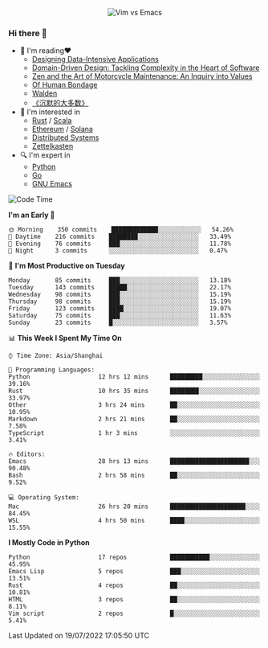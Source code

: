 <p align="center">
    <img src="https://gist.githubusercontent.com/coldnight/e696baffb094e71c96cb302118878eae/raw/40ea5053a6f66cc65f90f437e4173497da225958/banner.gif" alt="Vim vs Emacs" />
</p>

### Hi there 👋

- 📖 I'm reading❤️
    + [Designing Data-Intensive Applications](https://www.oreilly.com/library/view/designing-data-intensive-applications/9781491903063/)
    + [Domain-Driven Design: Tackling Complexity in the Heart of Software](https://www.dddcommunity.org/book/evans_2003/)
    + [Zen and the Art of Motorcycle Maintenance: An Inquiry into Values](https://en.wikipedia.org/wiki/Zen_and_the_Art_of_Motorcycle_Maintenance)
    + [Of Human Bondage](https://en.wikipedia.org/wiki/Of_Human_Bondage)
    + [Walden](https://en.wikipedia.org/wiki/Walden)
    + [《沉默的大多数》](https://en.wikipedia.org/wiki/Silent_majority)
- 🌱 I'm interested in
    + [Rust](https://www.rust-lang.org/) / [Scala](https://www.scala-lang.org/)
    + [Ethereum](https://ethereum.org/en/) / [Solana](https://solana.com/)
	+ [Distributed Systems](https://www.linuxzen.com/notes/topics/20200320174417_%E5%88%86%E5%B8%83%E5%BC%8F/)
	+ [Zettelkasten](https://www.linuxzen.com/notes/notes/20220120080920-slip_box/)
- 🔍 I'm expert in
    + [Python](https://www.python.org/)
    + [Go](https://go.dev/)
    + [GNU Emacs](https://www.gnu.org/software/emacs/)

<!--START_SECTION:waka-->
![Code Time](http://img.shields.io/badge/Code%20Time-0%20secs-blue)

**I'm an Early 🐤** 

```text
🌞 Morning    350 commits    █████████████░░░░░░░░░░░░   54.26% 
🌆 Daytime    216 commits    ████████░░░░░░░░░░░░░░░░░   33.49% 
🌃 Evening    76 commits     ███░░░░░░░░░░░░░░░░░░░░░░   11.78% 
🌙 Night      3 commits      ░░░░░░░░░░░░░░░░░░░░░░░░░   0.47%

```
📅 **I'm Most Productive on Tuesday** 

```text
Monday       85 commits     ███░░░░░░░░░░░░░░░░░░░░░░   13.18% 
Tuesday      143 commits    █████░░░░░░░░░░░░░░░░░░░░   22.17% 
Wednesday    98 commits     ███░░░░░░░░░░░░░░░░░░░░░░   15.19% 
Thursday     98 commits     ███░░░░░░░░░░░░░░░░░░░░░░   15.19% 
Friday       123 commits    ████░░░░░░░░░░░░░░░░░░░░░   19.07% 
Saturday     75 commits     ███░░░░░░░░░░░░░░░░░░░░░░   11.63% 
Sunday       23 commits     █░░░░░░░░░░░░░░░░░░░░░░░░   3.57%

```


📊 **This Week I Spent My Time On** 

```text
⌚︎ Time Zone: Asia/Shanghai

💬 Programming Languages: 
Python                   12 hrs 12 mins      █████████░░░░░░░░░░░░░░░░   39.16% 
Rust                     10 hrs 35 mins      ████████░░░░░░░░░░░░░░░░░   33.97% 
Other                    3 hrs 24 mins       ██░░░░░░░░░░░░░░░░░░░░░░░   10.95% 
Markdown                 2 hrs 21 mins       ██░░░░░░░░░░░░░░░░░░░░░░░   7.58% 
TypeScript               1 hr 3 mins         ░░░░░░░░░░░░░░░░░░░░░░░░░   3.41%

🔥 Editors: 
Emacs                    28 hrs 13 mins      ██████████████████████░░░   90.48% 
Bash                     2 hrs 58 mins       ██░░░░░░░░░░░░░░░░░░░░░░░   9.52%

💻 Operating System: 
Mac                      26 hrs 20 mins      █████████████████████░░░░   84.45% 
WSL                      4 hrs 50 mins       ████░░░░░░░░░░░░░░░░░░░░░   15.55%

```

**I Mostly Code in Python** 

```text
Python                   17 repos            ███████████░░░░░░░░░░░░░░   45.95% 
Emacs Lisp               5 repos             ███░░░░░░░░░░░░░░░░░░░░░░   13.51% 
Rust                     4 repos             ██░░░░░░░░░░░░░░░░░░░░░░░   10.81% 
HTML                     3 repos             ██░░░░░░░░░░░░░░░░░░░░░░░   8.11% 
Vim script               2 repos             █░░░░░░░░░░░░░░░░░░░░░░░░   5.41%

```



 Last Updated on 19/07/2022 17:05:50 UTC
<!--END_SECTION:waka-->
